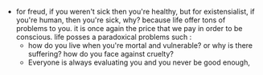 - for freud, if you weren't sick then you're healthy, but for existensialist, if you're human, then you're sick, why? because life offer tons of problems to you. it is once again the price that we pay in order to be conscious. life posses a paradoxical problems such :
	- how do you live when you're mortal and vulnerable? or why is there suffering? how do you face against cruelty?
	- Everyone is always evaluating you and you never be good enough, 